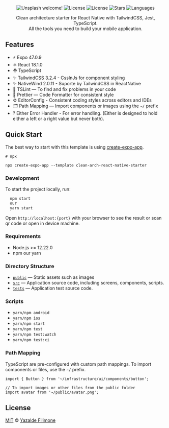  <p align="center">
  <img src="https://img.shields.io/static/v1?label=Clean-Arch TDD ReactNative&message=Welcome&color=FFFFFF&labelColor=110C2F" alt="Unsplash welcome!" />
  <img alt="License" src="https://img.shields.io/static/v1?label=version&message=1.0&color=FFFFFF&labelColor=110C2F">
  <img alt="License" src="https://img.shields.io/static/v1?label=license&message=MIT&color=FFFFFF&labelColor=110C2F">
  <img alt="Stars" src="https://img.shields.io/github/stars/yazaldefilimonepinto/clean-arch-react-native-starter?color=FFFFFF&labelColor=110C2F">
  <img alt="Languages" src="https://img.shields.io/github/languages/count/yazaldefilimonepinto/clean-arch-react-native-starter?color=FFFFFF&labelColor=110C2F">
</p>
<p align="center" >
Clean architecture starter for React Native with TailwindCSS, Jest, TypeScript. <br>
All the tools you need to build your mobile application. 
<P/>

## Features

- ⚡️ Expo 47.0.9
- ⚛️ React 18.1.0
- ⛑ TypeScript
- ✨ TailwindCSS 3.2.4 - CssInJs for component styling
- ✨ NativeWind 2.0.11 - Suporte by TailwindCSS in ReactNative
- 📏 TSLint — To find and fix problems in your code
- 💖 Prettier — Code Formatter for consistent style
- ⚙️ EditorConfig - Consistent coding styles across editors and IDEs
- 🗂 Path Mapping — Import components or images using the `~/` prefix
- ‽ Either Error Handler - For error handling. (Either is designed to hold either a left or a right value but never both).

## Quick Start

The best way to start with this template is using [create-expo-app](https://docs.expo.dev/get-started/create-a-new-app/).

```
# npx

npx create-expo-app --template clean-arch-react-native-starter

```

### Development

To start the project locally, run:

```bash
  npm start
  our
  yarn start
```

Open `http://localhost:{port}` with your browser to see the result or scan qr code or open in device machine.

### Requirements

- Node.js >= 12.22.0
- npm our yarn

### Directory Structure

- [`public`](./public) — Static assets such as images<br>
- [`src`](./src) — Application source code, including screens, components, scripts.<br>
- [`tests`](./tests) — Application test source code.<br>

### Scripts

- `yarn/npm android`
- `yarn/npm ios`
- `yarn/npm start`
- `yarn/npm test`
- `yarn/npm test:watch`
- `yarn/npm test:ci`

### Path Mapping

TypeScript are pre-configured with custom path mappings. To import components or files, use the `~/` prefix.

```tsx
import { Button } from '~/infrastructure/ui/components/button';

// To import images or other files from the public folder
import avatar from '~/public/avatar.png';
```

<a id="license"></a>

## License

[MIT](https://github.com/yazaldefilimonepinto/clean-arch-react-native-starter/blob/main/LICENSE) © [Yazalde Filimone](https://www.linkedin.com/in/yazalde-filimone/)
